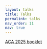 ```yaml
---
layout: talks
title: Talks
permalink: talks
nav_order: 11
nav: true
---
```

[ACA 2025 booklet](../assets/booklet.pdf)